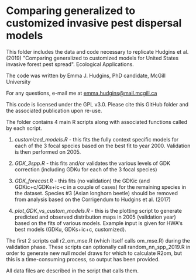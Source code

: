 # Comparing generalized to customized invasive pest dispersal models

This folder includes the data and code necessary to replicate Hudgins et al. (2019) "Comparing generalized to customized models for United States invasive forest pest spread". Ecological Applications. 

The code was written by Emma J. Hudgins, PhD candidate, McGill University

For any questions, e-mail me at emma.hudgins@mail.mcgill.ca

This code is licensed under the GPL v3.0. Please cite this GitHub folder and the associated publication upon re-use.

The folder contains 4 main R scripts along with associated functions called by each script.

1) *customized_models.R* - this fits the fully context specific models for each of the 3 focal species based on the best fit to year 2000. Validation is then performed on 2005.

2) *GDK_3spp.R* - this fits and/or validates the various levels of GDK correction (including GDKu for each of the 3 focal species)

3) *GDK_forecast.R* - this fits (no validation) the GDKic (and GDKic+c/GDKs+ic+c in a couple of cases) for the remaining species in the dataset. Species #3 (Asian longhorn beetle) should be removed from analysis based on the Corrigendum to Hudgins et al. (2017)

4) *plot_GDK_vs_custom_models.R* - this is the plotting script to generate predicted and observed distribution maps in 2005 (validation year) based on the fits of various models. Example input is given for HWA's best models (GDKu, GDKs+ic+c, customized).  

The first 2 scripts call r2_om_mse.R (which itself calls om_mse.R) during the validation phase. These scripts can optionally call random_nn_spp_2019.R in order to generate new null model draws for which to calculate R2om, but this is a time-consuming process, so output has been provided.

All data files are described in the script that calls them.
